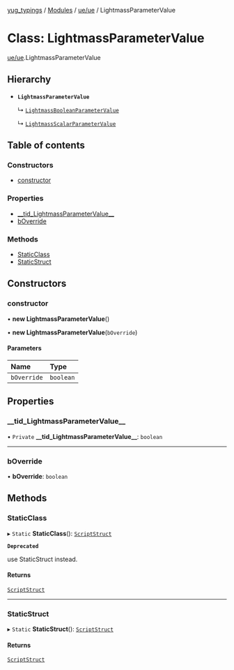 [yug_typings](../README.md) / [Modules](../modules.md) / [ue/ue](../modules/ue_ue.md) / LightmassParameterValue

# Class: LightmassParameterValue

[ue/ue](../modules/ue_ue.md).LightmassParameterValue

## Hierarchy

- **`LightmassParameterValue`**

  ↳ [`LightmassBooleanParameterValue`](ue_ue.LightmassBooleanParameterValue.md)

  ↳ [`LightmassScalarParameterValue`](ue_ue.LightmassScalarParameterValue.md)

## Table of contents

### Constructors

- [constructor](ue_ue.LightmassParameterValue.md#constructor)

### Properties

- [\_\_tid\_LightmassParameterValue\_\_](ue_ue.LightmassParameterValue.md#__tid_lightmassparametervalue__)
- [bOverride](ue_ue.LightmassParameterValue.md#boverride)

### Methods

- [StaticClass](ue_ue.LightmassParameterValue.md#staticclass)
- [StaticStruct](ue_ue.LightmassParameterValue.md#staticstruct)

## Constructors

### constructor

• **new LightmassParameterValue**()

• **new LightmassParameterValue**(`bOverride`)

#### Parameters

| Name | Type |
| :------ | :------ |
| `bOverride` | `boolean` |

## Properties

### \_\_tid\_LightmassParameterValue\_\_

• `Private` **\_\_tid\_LightmassParameterValue\_\_**: `boolean`

___

### bOverride

• **bOverride**: `boolean`

## Methods

### StaticClass

▸ `Static` **StaticClass**(): [`ScriptStruct`](ue_ue.ScriptStruct.md)

**`Deprecated`**

use StaticStruct instead.

#### Returns

[`ScriptStruct`](ue_ue.ScriptStruct.md)

___

### StaticStruct

▸ `Static` **StaticStruct**(): [`ScriptStruct`](ue_ue.ScriptStruct.md)

#### Returns

[`ScriptStruct`](ue_ue.ScriptStruct.md)
